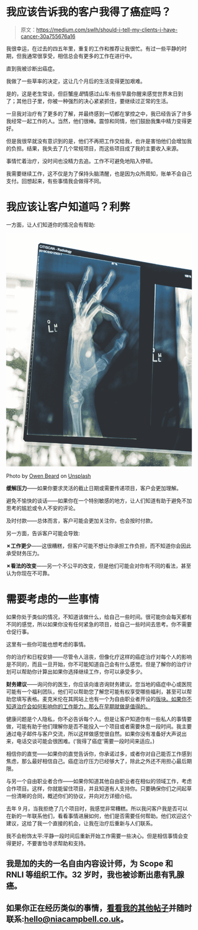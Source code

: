 # 我应该告诉我的客户我得了癌症吗？

> 原文：<https://medium.com/swlh/should-i-tell-my-clients-i-have-cancer-30a755676a16>

我很幸运，在过去的四五年里，重复的工作和推荐让我很忙。有过一些平静的时期，但我通常很享受，相信总会有更多的工作在进行中。

直到我被诊断出癌症。

我做了一些草率的决定，这让几个月后的生活变得更加艰难。

是的，这是老生常谈，但巨蟹座*是*情感过山车:有些早晨你醒来感觉世界末日到了；其他日子里，你被一种强烈的决心紧紧抓住，要继续过正常的生活。

一旦我对治疗有了更多的了解，并最终感到一切都在掌控之中，我已经告诉了许多我经常一起工作的人。当然，他们很棒。震惊和同情，他们鼓励我集中精力变得更好。

但是我很早就没有意识到的是，他们不再把工作交给我，也许是害怕他们会增加我的负担。结果，我失去了几个常规项目，而这些项目成了我的主要收入来源。

事情忙着治疗，没时间也没精力去追。工作不可避免地陷入停顿。

我需要继续工作，这不仅是为了保持头脑清醒，也是因为众所周知，账单不会自己支付。回想起来，有些事情我会做得不同。

# **我应该让客户知道吗？利弊**

一方面，让人们知道你的情况会有帮助:

![](img/d01d95bb3002354fffa868aafc53ba78.png)

Photo by [Owen Beard](https://unsplash.com/@owenbeard?utm_source=medium&utm_medium=referral) on [Unsplash](https://unsplash.com?utm_source=medium&utm_medium=referral)

**缓解压力**——如果你要求灵活的截止日期或需要传递项目，客户会更加理解。

避免不愉快的谈话——如果你在一个特别敏感的地方，让人们知道有助于避免不加思考的尴尬或令人不安的评论。

及时付款——总体而言，客户可能会更加关注你，也会按时付款。

另一方面，告诉客户可能会导致:

**✗工作更少**——这很糟糕，但客户可能不想让你承担工作负担，而不知道你会因此承受财务压力。

**✗看法的改变**——另一个不公平的改变，但是他们可能会对你有不同的看法，甚至认为你现在不可靠。

# **需要考虑的一些事情**

如果你处于类似的情况，不知道该做什么，给自己一些时间。很可能你会每天都有不同的感觉，所以如果你没有任何紧急的项目，给自己一些时间去思考。你不需要仓促行事。

这里有一些你可能也想考虑的事情。

你的治疗和日程安排——尽管令人沮丧，但像化疗这样的癌症治疗对每个人的影响是不同的，而且一旦开始，你不可能知道自己会有什么感觉。但是了解你的治疗计划可以帮助你计算出如果你选择继续工作，你可以承受多少。

**财务建议**——询问你的医生，你应该向谁咨询财务建议。您当地的癌症中心或医院可能有一个福利团队，他们可以帮助您了解您可能有权享受哪些福利，甚至可以帮助您填写表格。麦克米伦在其网站上也有一个为自由职业者开设的[版块。如果你不知道治疗会如何影响你的工作能力，那么在早期就做是值得的。](https://www.macmillan.org.uk/information-and-support/organising/work-and-cancer/if-youre-self-employed)

健康问题是个人隐私，你不必告诉每个人。但是让客户知道你有一些私人的事情要做，可能有助于他们理解你是否不能投入一个项目或者需要休息一段时间。我主要通过电子邮件与客户交流，所以这样做感觉很自然。如果你没有准备好大声说出来，电话交谈可能会很困难。(‘我得了癌症’需要一段时间来适应。)

相信你的直觉——如果你的直觉告诉你，你承诺过多，或者你对自己能否工作感到焦虑，那么最好相信自己。癌症治疗压力已经够大了，除此之外还不用担心最后期限。

与另一个自由职业者合作——如果你知道其他自由职业者在相似的领域工作，考虑合作项目。这样，你就能留住项目，并且知道有人支持你。只要确保你们之间起草一份清晰的合同，概述你们的协议，并向对方详细介绍。

去年 9 月，当我拒绝了几个项目时，我感觉非常糟糕。所以我问客户我是否可以在新的一年联系他们，看看事情进展如何，他们是否需要任何帮助。他们欢迎这个建议，这给了我一个直接的机会，让我在治疗后重新与人们联系。

我不会粉饰太平:平静一段时间后重新开始工作需要一些决心。但是相信事情会变得更好，不要害怕寻求帮助和支持。

## 我是加的夫的一名自由内容设计师，为 Scope 和 RNLI 等组织工作。32 岁时，我也被诊断出患有乳腺癌。

## 如果你正在经历类似的事情，[看看我的其他帖子](/@niacampbell)并随时联系:hello@niacampbell.co.uk。